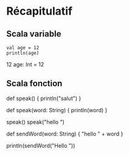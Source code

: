 # Récapitulatif
## Scala variable

```
val age = 12
println(age) 
```

12
age: Int = 12

## Scala fonction

def speak() {
  println("salut")
}

def speak(word: String) {
  println(word)
}

speak()
speak("hello ")

def sendWord(word: String) {
  "hello " + word
}

println(sendWord("Hello "))
